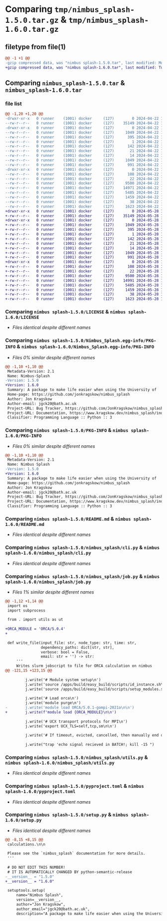 # Comparing `tmp/nimbus_splash-1.5.0.tar.gz` & `tmp/nimbus_splash-1.6.0.tar.gz`

## filetype from file(1)

```diff
@@ -1 +1 @@
-gzip compressed data, was "nimbus splash-1.5.0.tar", last modified: Mon Apr 22 16:32:08 2024, max compression
+gzip compressed data, was "nimbus splash-1.6.0.tar", last modified: Tue May 28 13:28:23 2024, max compression
```

## Comparing `nimbus_splash-1.5.0.tar` & `nimbus_splash-1.6.0.tar`

### file list

```diff
@@ -1,20 +1,20 @@
-drwxr-xr-x   0 runner    (1001) docker     (127)        0 2024-04-22 16:32:08.966194 nimbus splash-1.5.0/
--rw-r--r--   0 runner    (1001) docker     (127)    35149 2024-04-22 16:31:57.000000 nimbus splash-1.5.0/LICENSE
-drwxr-xr-x   0 runner    (1001) docker     (127)        0 2024-04-22 16:32:08.966194 nimbus splash-1.5.0/Nimbus_Splash.egg-info/
--rw-r--r--   0 runner    (1001) docker     (127)     1049 2024-04-22 16:32:08.000000 nimbus splash-1.5.0/Nimbus_Splash.egg-info/PKG-INFO
--rw-r--r--   0 runner    (1001) docker     (127)      395 2024-04-22 16:32:08.000000 nimbus splash-1.5.0/Nimbus_Splash.egg-info/SOURCES.txt
--rw-r--r--   0 runner    (1001) docker     (127)        1 2024-04-22 16:32:08.000000 nimbus splash-1.5.0/Nimbus_Splash.egg-info/dependency_links.txt
--rw-r--r--   0 runner    (1001) docker     (127)      142 2024-04-22 16:32:08.000000 nimbus splash-1.5.0/Nimbus_Splash.egg-info/entry_points.txt
--rw-r--r--   0 runner    (1001) docker     (127)       21 2024-04-22 16:32:08.000000 nimbus splash-1.5.0/Nimbus_Splash.egg-info/requires.txt
--rw-r--r--   0 runner    (1001) docker     (127)       14 2024-04-22 16:32:08.000000 nimbus splash-1.5.0/Nimbus_Splash.egg-info/top_level.txt
--rw-r--r--   0 runner    (1001) docker     (127)     1049 2024-04-22 16:32:08.966194 nimbus splash-1.5.0/PKG-INFO
--rw-r--r--   0 runner    (1001) docker     (127)      991 2024-04-22 16:31:57.000000 nimbus splash-1.5.0/README.md
-drwxr-xr-x   0 runner    (1001) docker     (127)        0 2024-04-22 16:32:08.966194 nimbus splash-1.5.0/nimbus_splash/
--rw-r--r--   0 runner    (1001) docker     (127)      108 2024-04-22 16:31:57.000000 nimbus splash-1.5.0/nimbus_splash/__init__.py
--rw-r--r--   0 runner    (1001) docker     (127)       22 2024-04-22 16:31:58.000000 nimbus splash-1.5.0/nimbus_splash/__version__.py
--rw-r--r--   0 runner    (1001) docker     (127)     9500 2024-04-22 16:31:57.000000 nimbus splash-1.5.0/nimbus_splash/cli.py
--rw-r--r--   0 runner    (1001) docker     (127)    14971 2024-04-22 16:31:57.000000 nimbus splash-1.5.0/nimbus_splash/job.py
--rw-r--r--   0 runner    (1001) docker     (127)     5485 2024-04-22 16:31:57.000000 nimbus splash-1.5.0/nimbus_splash/utils.py
--rw-r--r--   0 runner    (1001) docker     (127)     1459 2024-04-22 16:31:57.000000 nimbus splash-1.5.0/pyproject.toml
--rw-r--r--   0 runner    (1001) docker     (127)       38 2024-04-22 16:32:08.966194 nimbus splash-1.5.0/setup.cfg
--rw-r--r--   0 runner    (1001) docker     (127)     1623 2024-04-22 16:31:58.000000 nimbus splash-1.5.0/setup.py
+drwxr-xr-x   0 runner    (1001) docker     (127)        0 2024-05-28 13:28:23.837432 nimbus splash-1.6.0/
+-rw-r--r--   0 runner    (1001) docker     (127)    35149 2024-05-28 13:28:11.000000 nimbus splash-1.6.0/LICENSE
+drwxr-xr-x   0 runner    (1001) docker     (127)        0 2024-05-28 13:28:23.837432 nimbus splash-1.6.0/Nimbus_Splash.egg-info/
+-rw-r--r--   0 runner    (1001) docker     (127)     1049 2024-05-28 13:28:23.000000 nimbus splash-1.6.0/Nimbus_Splash.egg-info/PKG-INFO
+-rw-r--r--   0 runner    (1001) docker     (127)      395 2024-05-28 13:28:23.000000 nimbus splash-1.6.0/Nimbus_Splash.egg-info/SOURCES.txt
+-rw-r--r--   0 runner    (1001) docker     (127)        1 2024-05-28 13:28:23.000000 nimbus splash-1.6.0/Nimbus_Splash.egg-info/dependency_links.txt
+-rw-r--r--   0 runner    (1001) docker     (127)      142 2024-05-28 13:28:23.000000 nimbus splash-1.6.0/Nimbus_Splash.egg-info/entry_points.txt
+-rw-r--r--   0 runner    (1001) docker     (127)       21 2024-05-28 13:28:23.000000 nimbus splash-1.6.0/Nimbus_Splash.egg-info/requires.txt
+-rw-r--r--   0 runner    (1001) docker     (127)       14 2024-05-28 13:28:23.000000 nimbus splash-1.6.0/Nimbus_Splash.egg-info/top_level.txt
+-rw-r--r--   0 runner    (1001) docker     (127)     1049 2024-05-28 13:28:23.837432 nimbus splash-1.6.0/PKG-INFO
+-rw-r--r--   0 runner    (1001) docker     (127)      991 2024-05-28 13:28:11.000000 nimbus splash-1.6.0/README.md
+drwxr-xr-x   0 runner    (1001) docker     (127)        0 2024-05-28 13:28:23.837432 nimbus splash-1.6.0/nimbus_splash/
+-rw-r--r--   0 runner    (1001) docker     (127)      108 2024-05-28 13:28:11.000000 nimbus splash-1.6.0/nimbus_splash/__init__.py
+-rw-r--r--   0 runner    (1001) docker     (127)       22 2024-05-28 13:28:12.000000 nimbus splash-1.6.0/nimbus_splash/__version__.py
+-rw-r--r--   0 runner    (1001) docker     (127)     9500 2024-05-28 13:28:11.000000 nimbus splash-1.6.0/nimbus_splash/cli.py
+-rw-r--r--   0 runner    (1001) docker     (127)    14991 2024-05-28 13:28:11.000000 nimbus splash-1.6.0/nimbus_splash/job.py
+-rw-r--r--   0 runner    (1001) docker     (127)     5485 2024-05-28 13:28:11.000000 nimbus splash-1.6.0/nimbus_splash/utils.py
+-rw-r--r--   0 runner    (1001) docker     (127)     1459 2024-05-28 13:28:11.000000 nimbus splash-1.6.0/pyproject.toml
+-rw-r--r--   0 runner    (1001) docker     (127)       38 2024-05-28 13:28:23.837432 nimbus splash-1.6.0/setup.cfg
+-rw-r--r--   0 runner    (1001) docker     (127)     1623 2024-05-28 13:28:12.000000 nimbus splash-1.6.0/setup.py
```

### Comparing `nimbus splash-1.5.0/LICENSE` & `nimbus splash-1.6.0/LICENSE`

 * *Files identical despite different names*

### Comparing `nimbus splash-1.5.0/Nimbus_Splash.egg-info/PKG-INFO` & `nimbus splash-1.6.0/Nimbus_Splash.egg-info/PKG-INFO`

 * *Files 0% similar despite different names*

```diff
@@ -1,10 +1,10 @@
 Metadata-Version: 2.1
 Name: Nimbus-Splash
-Version: 1.5.0
+Version: 1.6.0
 Summary: A package to make life easier when using the University of         Bath's cloud computing suite for Orca calculations.
 Home-page: https://github.com/jonkragskow/nimbus_splash
 Author: Jon Kragskow
 Author-email: jgck20@bath.ac.uk
 Project-URL: Bug Tracker, https://github.com/JonKragskow/nimbus_splash/issues
 Project-URL: Documentation, https://www.kragskow.dev/nimbus_splash/index.html
 Classifier: Programming Language :: Python :: 3
```

### Comparing `nimbus splash-1.5.0/PKG-INFO` & `nimbus splash-1.6.0/PKG-INFO`

 * *Files 0% similar despite different names*

```diff
@@ -1,10 +1,10 @@
 Metadata-Version: 2.1
 Name: Nimbus Splash
-Version: 1.5.0
+Version: 1.6.0
 Summary: A package to make life easier when using the University of         Bath's cloud computing suite for Orca calculations.
 Home-page: https://github.com/jonkragskow/nimbus_splash
 Author: Jon Kragskow
 Author-email: jgck20@bath.ac.uk
 Project-URL: Bug Tracker, https://github.com/JonKragskow/nimbus_splash/issues
 Project-URL: Documentation, https://www.kragskow.dev/nimbus_splash/index.html
 Classifier: Programming Language :: Python :: 3
```

### Comparing `nimbus splash-1.5.0/README.md` & `nimbus splash-1.6.0/README.md`

 * *Files identical despite different names*

### Comparing `nimbus splash-1.5.0/nimbus_splash/cli.py` & `nimbus splash-1.6.0/nimbus_splash/cli.py`

 * *Files identical despite different names*

### Comparing `nimbus splash-1.5.0/nimbus_splash/job.py` & `nimbus splash-1.6.0/nimbus_splash/job.py`

 * *Files 1% similar despite different names*

```diff
@@ -1,12 +1,14 @@
 import os
 import subprocess
 
 from . import utils as ut
 
+ORCA_MODULE = 'ORCA/5.0.4'
+
 
 def write_file(input_file: str, node_type: str, time: str,
                dependency_paths: dict[str, str],
                verbose: bool = False,
                email: str = '') -> str:
     '''
     Writes slurm jobscript to file for ORCA calculation on nimbus
@@ -121,15 +123,15 @@
 
         j.write('# Module system setup\n')
         j.write('source /apps/build/easy_build/scripts/id_instance.sh\n')
         j.write('source /apps/build/easy_build/scripts/setup_modules.sh\n\n')
 
         j.write('# Load orca\n')
         j.write('module purge\n')
-        j.write('module load ORCA/5.0.1-gompi-2021a\n\n')
+        j.write(f'module load {ORCA_MODULE}\n\n')
 
         j.write('# UCX transport protocols for MPI\n')
         j.write('export UCX_TLS=self,tcp,sm\n\n')
 
         j.write('# If timeout, evicted, cancelled, then manually end orca\n')
 
         j.write("trap 'echo signal recieved in BATCH!; kill -15 ")
```

### Comparing `nimbus splash-1.5.0/nimbus_splash/utils.py` & `nimbus splash-1.6.0/nimbus_splash/utils.py`

 * *Files identical despite different names*

### Comparing `nimbus splash-1.5.0/pyproject.toml` & `nimbus splash-1.6.0/pyproject.toml`

 * *Files identical despite different names*

### Comparing `nimbus splash-1.5.0/setup.py` & `nimbus splash-1.6.0/setup.py`

 * *Files identical despite different names*

```diff
@@ -8,15 +8,15 @@
 calculations.\n\n
 
 Please see the `nimbus_splash` documentation for more details.
 '''
 
 # DO NOT EDIT THIS NUMBER!
 # IT IS AUTOMATICALLY CHANGED BY python-semantic-release
-__version__ = "1.5.0"
+__version__ = "1.6.0"
 
 setuptools.setup(
     name="Nimbus Splash",
     version=__version__,
     author="Jon Kragskow",
     author_email="jgck20@bath.ac.uk",
     description="A package to make life easier when using the University of \
```

